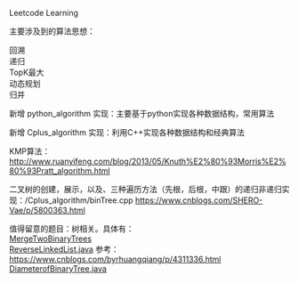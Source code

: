 Leetcode Learning  

主要涉及到的算法思想：  

回溯  
递归  
TopK最大  
动态规划  
归并  

新增 python_algorithm 实现：主要基于python实现各种数据结构，常用算法  
  
新增 Cplus_algorithm 实现：利用C++实现各种数据结构和经典算法  


  
KMP算法： http://www.ruanyifeng.com/blog/2013/05/Knuth%E2%80%93Morris%E2%80%93Pratt_algorithm.html  

二叉树的创建，展示，以及、三种遍历方法（先根，后根，中跟）的递归非递归实现：/Cplus_algorithm/binTree.cpp  https://www.cnblogs.com/SHERO-Vae/p/5800363.html  

值得留意的题目：树相关。具体有：   
[MergeTwoBinaryTrees](https://github.com/Jiede1/leetcode-practice/blob/master/Top100LinkedQuestion/MergeTwoBinaryTrees.java)  
[ReverseLinkedList.java](https://github.com/Jiede1/leetcode-practice/blob/master/Top100LinkedQuestion/ReverseLinkedList.java)  参考：https://www.cnblogs.com/byrhuangqiang/p/4311336.html     
[DiameterofBinaryTree.java](https://github.com/Jiede1/leetcode-practice/blob/master/Top100LinkedQuestion/DiameterofBinaryTree.java)  
